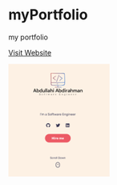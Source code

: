 # myPortfolio
my portfolio


<a href="https://abdullahidev.netlify.app" rel="nofollow">Visit Website</a>

<img src="images/portfolio.png" align="center" width="40%"/>
